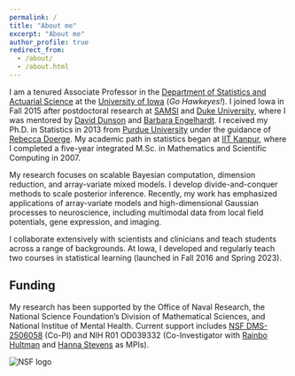 ```yaml
---
permalink: /
title: "About me"
excerpt: "About me"
author_profile: true
redirect_from: 
  - /about/
  - /about.html
---
```


I am a tenured Associate Professor in the [Department of Statistics and Actuarial Science](https://stat.uiowa.edu/) at the [University of Iowa](https://uiowa.edu/) (*Go Hawkeyes!*). I joined Iowa in Fall 2015 after postdoctoral research at [SAMSI](https://www.samsi.info) and [Duke University](https://stat.duke.edu), where I was mentored by [David Dunson](https://en.wikipedia.org/wiki/David_Dunson) and [Barbara Engelhardt](https://www.cs.princeton.edu/people/profile/bee). I received my Ph.D. in Statistics in 2013 from [Purdue University](https://www.stat.purdue.edu/) under the guidance of [Rebecca Doerge](https://www.cmu.edu/mcs/people/dean-bio.html). My academic path in statistics began at [IIT Kanpur](https://www.iitk.ac.in/math/), where I completed a five-year integrated M.Sc. in Mathematics and Scientific Computing in 2007.

My research focuses on scalable Bayesian computation, dimension reduction, and array-variate mixed models. I develop divide-and-conquer methods to scale posterior inference. Recently, my work has emphasized applications of array-variate models and high-dimensional Gaussian processes to neuroscience, including multimodal data from local field potentials, gene expression, and imaging.

I collaborate extensively with scientists and clinicians and teach students across a range of backgrounds. At Iowa, I developed and regularly teach two courses in statistical learning (launched in Fall 2016 and Spring 2023).

## Funding
My research has been supported by the Office of Naval Research, the National Science Foundation’s Division of Mathematical Sciences, and National Institue of Mental Health. Current support includes [NSF DMS-2506058](https://www.nsf.gov/awardsearch/showAward?AWD_ID=2506058&HistoricalAwards=false) (Co-PI) and NIH R01 OD039332 (Co-Investigator with [Rainbo Hultman](https://hultman.lab.uiowa.edu/) and [Hanna Stevens](https://stevens.lab.uiowa.edu/) as MPIs).

![NSF logo](/images/nsf.png)
```

